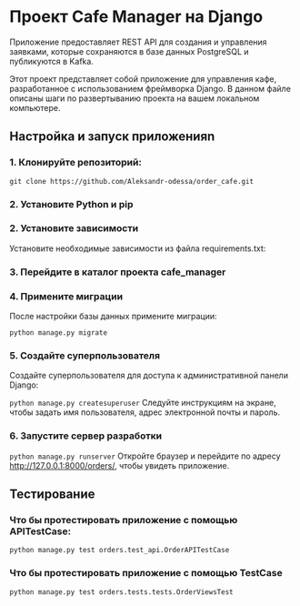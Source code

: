 # Проект Cafe Manager на Django

Приложение предоставляет REST API для создания и управления заявками, которые сохраняются в базе данных PostgreSQL и публикуются в Kafka.

Этот проект представляет собой приложение для управления кафе, разработанное с использованием фреймворка Django. В данном файле описаны шаги по развертыванию проекта на вашем локальном компьютере.

## Настройка и запуск приложенияn

### 1. Клонируйте репозиторий:

`git clone https://github.com/Aleksandr-odessa/order_cafe.git`

### 2. Установите Python и pip

### 2. Установите зависимости
Установите необходимые зависимости из файла requirements.txt:

### 3. Перейдите в каталог проекта cafe_manager

### 4. Примените миграции
После настройки базы данных примените миграции:
 
`python manage.py migrate`

### 5. Создайте суперпользователя
Создайте суперпользователя для доступа к административной панели Django:

`python manage.py createsuperuser`
Следуйте инструкциям на экране, чтобы задать имя пользователя, адрес электронной почты и пароль.

### 6. Запустите сервер разработки

`python manage.py runserver`
Откройте браузер и перейдите по адресу http://127.0.0.1:8000/orders/, чтобы увидеть приложение.


## Тестирование
### Что бы протестировать приложение с помощью APITestCase:

`python manage.py test orders.test_api.OrderAPITestCase`

### Что бы протестировать приложение с помощью TestCase

`python manage.py test orders.tests.tests.OrderViewsTest`








